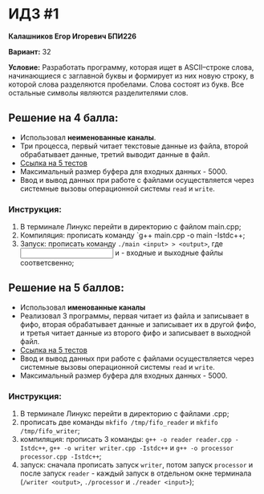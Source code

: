 # ИДЗ #1
**Калашников Егор Игоревич БПИ226**

**Вариант:** 32

**Условие:** Разработать программу, которая ищет в ASCII–строке слова, начинающиеся с заглавной буквы и формирует из них новую
строку, в которой слова разделяются пробелами. Слова состоят из
букв. Все остальные символы являются разделителями слов.

## Решение на 4 балла:

- Использовал **неименованные каналы**.
- Три процесса, первый читает текстовые данные из файла, второй обрабатывает данные, третий выводит данные в файл.
- [Ссылка на 5 тестов](mark4/tests)
- Максимальный размер буфера для входных данных - 5000.
- Ввод и вывод данных при работе с файлами осуществляется через системные вызовы операционной системы `read` и `write`.
### Инструкция:
1) В терминале Линукс перейти в директорию с файлом main.cpp;
2) Компиляция: прописать команду `g++ main.cpp -o main -Istdc++;
3) Запуск: прописать команду `./main <input> > <output>`, где <input> и <output> - входные и выходные файлы соответсвенно;

## Решение на 5 баллов:
- Использовал **именованные каналы**
- Реализовал 3 программы, первая читает из файла и записывает в фифо, вторая обрабатывает данные и записывает их в другой фифо, и третья читает данные из второго фифо и записывает в выходной файл.
- [Ссылка на 5 тестов](mark5/tests)
- Ввод и вывод данных при работе с файлами осуществляется через системные вызовы операционной системы `read` и `write`.
- Максимальный размер буфера для входных данных - 5000.
### Инструкция:
1) В терминале Линукс перейти в директорию с файлами .cpp;
2) прописать две команды `mkfifo /tmp/fifo_reader` и `mkfifo /tmp/fifo_writer`;
3) компиляция: прописать 3 команды: `g++ -o reader reader.cpp -Istdc++`, `g++ -o writer writer.cpp -Istdc++` и `g++ -o processor processor.cpp -Istdc++`;
4) запуск: сначала прописать запуск `writer`, потом запуск `processor` и после запуск `reader` - каждый запуск в отдельном окне терминала
(`/writer <output>`, `./processor` и `./reader <input>`);
